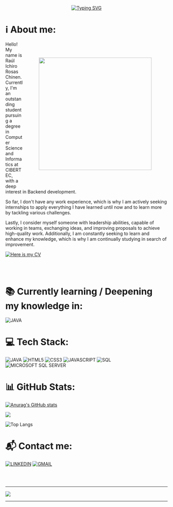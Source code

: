 <p align="center">
<a href="https://git.io/typing-svg"><img src="https://readme-typing-svg.demolab.com?font=Fira+Code&weight=900&size=50&duration=3000&pause=2000&color=06E1EE&center=true&vCenter=true&random=false&width=800&height=90&separator=%3C&lines=System.out.println%3C(%22Hi+there+%F0%9F%91%8B%F0%9F%8F%BC+I%C2%B4m+Ichiro%22);" alt="Typing SVG" /></a>
</p>
<h1>ℹ️ About me:</h1>
<img align="right" style="margin: 50px;" src="https://github.com/ICHIBAN98/ICHIBAN98/blob/main/readMeGift.gif" alt="" width="350" heigth="350" />

Hello! My name is Raúl Ichiro Rosas Chinen. Currently, I'm an outstanding student pursuing a degree in Computer Science and Informatics at CIBERTEC, with a deep interest in Backend development.

So far, I don't have any work experience, which is why I am actively seeking internships to apply everything I have learned until now and to learn more by tackling various challenges.

Lastly, I consider myself someone with leadership abilities, capable of working in teams, exchanging ideas, and improving proposals to achieve high-quality work. Additionally, I am constantly seeking to learn and enhance my knowledge, which is why I am continually studying in search of improvement.

[![Here is my CV](https://img.shields.io/badge/Here%20is%20my%20CV-%23007396?style=flat-square)](https://github.com/ICHIBAN98/ICHIBAN98/blob/main/Ra%C3%BAl%20Ichiro%20Rosas%20Chinen%20-%20CV_en.pdf)

<br><br>

<h1>📚 Currently learning / Deepening my knowledge in:</h1>     

![**JAVA**](https://img.shields.io/badge/JAVA-%23007396?style=flat-square&logo=java&logoColor=white)

<h1>💻 Tech Stack:</h1>

![**JAVA**](https://img.shields.io/badge/JAVA-%23007396?style=flat-square&logo=java&logoColor=white)
![**HTML5**](https://img.shields.io/badge/HTML5-%23E34F26?style=flat-square&logo=html5&logoColor=white)
![**CSS3**](https://img.shields.io/badge/CSS3-%231572B6?style=flat-square&logo=css3&logoColor=white)
![**JAVASCRIPT**](https://img.shields.io/badge/JAVASCRIPT-%23F7DF1E?style=flat-square&logo=javascript&logoColor=black)
![**SQL**](https://img.shields.io/badge/SQL-%23007396?style=flat-square&logo=sql&logoColor=white)
![**MICROSOFT SQL SERVER**](https://img.shields.io/badge/MICROSOFT%20SQL%20SERVER-%23CC2927?style=flat-square&logo=microsoft-sql-server&logoColor=white)


<h1>📊 GitHub Stats:</h1>

[![Anurag's GitHub stats](https://github-readme-stats.vercel.app/api?username=ICHIBAN98)](https://github.com/ICHIBAN98/github-readme-stats)

![](https://github-readme-streak-stats.herokuapp.com/?user=ICHIBAN98&theme=radical&hide_border=false)<br/>

![Top Langs](https://github-readme-stats.vercel.app/api/top-langs/?username=ICHIBAN98&layout=compact)

<h1>📬 Contact me:</h1>

[![LINKEDIN](https://img.shields.io/badge/LINKEDIN-%230077B5?style=flat-square&logo=linkedin&logoColor=white)](https://www.linkedin.com/in/ra%C3%BAl-ichiro-rosas-chinen-893591150/)
[![GMAIL](https://img.shields.io/badge/GMAIL-%23EA4335?style=flat-square&logo=gmail&logoColor=white)](mailto:Ichiro.Rosass@gmail.com)

<br><br>

---

[![](https://visitcount.itsvg.in/api?id=ICHIBAN98&label=Profile%20Views&color=0&icon=5&pretty=true)](https://visitcount.itsvg.in)

---
